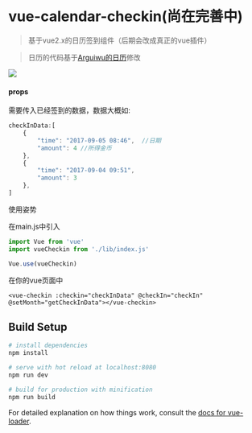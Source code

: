 # vue-calendar-checkin(尚在完善中)

> 基于vue2.x的日历签到组件（后期会改成真正的vue插件）

> 日历的代码基于[Arguiwu的日历](https://github.com/Arguiwu/calendar)修改


![](https://s1.imgchr.com/2017/09/06/mi88x.jpg)

#### props

需要传入已经签到的数据，数据大概如:

```javascript
checkInData:[
    {
        "time": "2017-09-05 08:46",  //日期
        "amount": 4 //所得金币
    },
    {
        "time": "2017-09-04 09:51",
        "amount": 3
    },
]
```

使用姿势

在main.js中引入
```javascript
import Vue from 'vue'
import vueCheckin from './lib/index.js'

Vue.use(vueCheckin)
```
在你的vue页面中
```vue
<vue-checkin :checkin="checkInData" @checkIn="checkIn" @setMonth="getCheckInData"></vue-checkin>
```


## Build Setup

``` bash
# install dependencies
npm install

# serve with hot reload at localhost:8080
npm run dev

# build for production with minification
npm run build
```

For detailed explanation on how things work, consult the [docs for vue-loader](http://vuejs.github.io/vue-loader).
